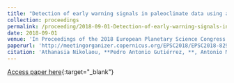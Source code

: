 ```yaml
---
title: "Detection of early warning signals in paleoclimate data using a genetic time series segmentation algorithm"
collection: proceedings
permalink: /proceeding/2018-09-01-Detection-of-early-warning-signals-in-paleoclimate-data-using-a-genetic-time-series-segmentation-algorithm
date: 2018-09-01
venue: 'In Proceedings of the 2018 European Planetary Science Congress'
paperurl: 'http://meetingorganizer.copernicus.org/EPSC2018/EPSC2018-829-1.pdf'
citation: 'Athanasia Nikolaou, **Pedro Antonio Gutiérrez, **, Antonio Manuel Durán-Rosal, , Francisco Fernandez-Navarro, César Hervás-Martínez, María Pérez-Ortiz, &quot;Detection of early warning signals in paleoclimate data using a genetic time series segmentation algorithm.&quot; In Proceedings of the 2018 European Planetary Science Congress, EPSC2018-829-1, Vol. 12, 2018, Berlin (Germany).'
---
```

[Access paper here](http://meetingorganizer.copernicus.org/EPSC2018/EPSC2018-829-1.pdf){:target="_blank"}
